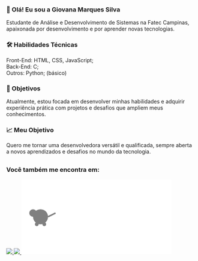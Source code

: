 ### 👋 Olá! Eu sou a Giovana Marques Silva
Estudante de Análise e Desenvolvimento de Sistemas na Fatec Campinas, apaixonada por desenvolvimento e por aprender novas tecnologias.

### 🛠️ Habilidades Técnicas
Front-End: HTML, CSS, JavaScript; <br>
Back-End: C; <br>
Outros: Python; (básico)
### 🎯 Objetivos
Atualmente, estou focada em desenvolver minhas habilidades e adquirir experiência prática com projetos e desafios que ampliem meus conhecimentos.

### 📈 Meu Objetivo
Quero me tornar uma desenvolvedora versátil e qualificada, sempre aberta a novos aprendizados e desafios no mundo da tecnologia.
##
### Você também me encontra em:
<a href="https://www.linkedin.com/in/giovana-marques-silva-aa8595297">
  <img src="https://img.shields.io/badge/linkedin-%230077B5.svg?style=for-the-badge&logo=linkedin&logoColor=white">
</a>
<a href="https://www.instagram.com/qr/">
  <img src="https://img.shields.io/badge/Instagram-%23E4405F.svg?style=for-the-badge&logo=Instagram&logoColor=white">
</a>

<svg width="400" height="200" xmlns="http://www.w3.org/2000/svg">
  <rect width="400" height="200" fill="white" />
  <g id="cat">
    <!-- Corpo do gatinho -->
    <circle cx="50" cy="100" r="20" fill="gray" />
    <!-- Cabeça do gatinho -->
    <circle cx="30" cy="90" r="10" fill="gray" />
    <!-- Patas -->
    <circle cx="40" cy="120" r="5" fill="gray" />
    <circle cx="60" cy="120" r="5" fill="gray" />
    <!-- Cauda -->
    <line x1="70" y1="100" x2="90" y2="90" stroke="gray" stroke-width="4" />
  </g>
  <animateTransform
    xlink:href="#cat"
    attributeName="transform"
    type="translate"
    from="0,0"
    to="300,0"
    dur="4s"
    repeatCount="indefinite"
  />
</svg>


